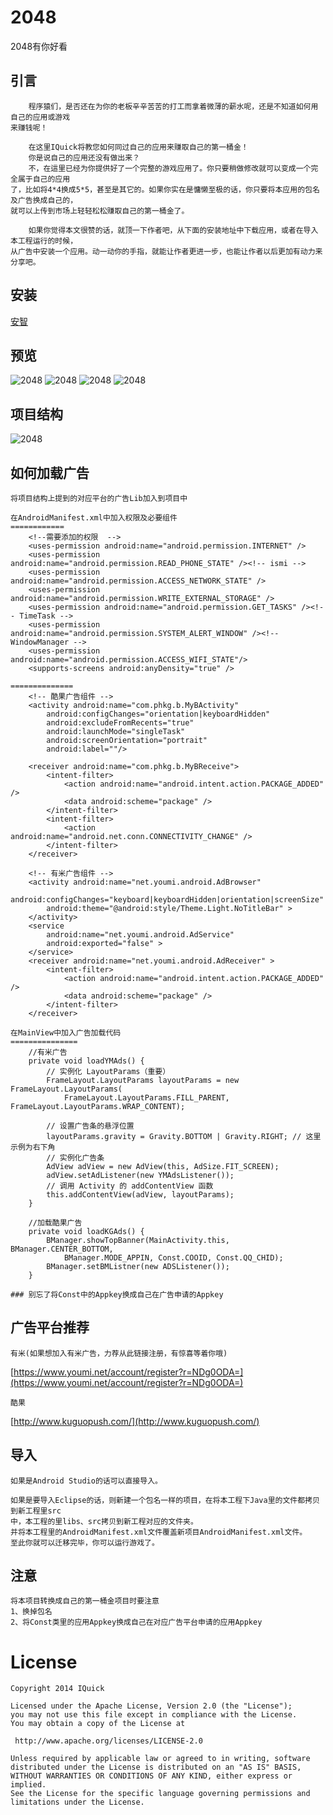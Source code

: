 2048
====

2048有你好看

## 引言

		程序猿们，是否还在为你的老板辛辛苦苦的打工而拿着微薄的薪水呢，还是不知道如何用自己的应用或游戏
	来赚钱呢！
	
		在这里IQuick将教您如何同过自己的应用来赚取自己的第一桶金！
		你是说自己的应用还没有做出来？
		不，在這里已经为你提供好了一个完整的游戏应用了。你只要稍做修改就可以变成一个完全属于自己的应用
	了，比如将4*4换成5*5，甚至是其它的。如果你实在是慵懒至极的话，你只要将本应用的包名及广告换成自己的，
	就可以上传到市场上轻轻松松赚取自己的第一桶金了。
	
		如果你觉得本文很赞的话，就顶一下作者吧，从下面的安装地址中下载应用，或者在导入本工程运行的时候，
	从广告中安装一个应用。动一动你的手指，就能让作者更进一步，也能让作者以后更加有动力来分享吧。
	
## 安装

[安智](http://apk.hiapk.com/appinfo/tk.woppo.mgame)

## 预览

![2048](https://github.com/iQuick/2048/blob/master/art/1.png) ![2048](https://github.com/iQuick/2048/blob/master/art/2.png)
![2048](https://github.com/iQuick/2048/blob/master/art/3.png) ![2048](https://github.com/iQuick/2048/blob/master/art/4.png)

## 项目结构

![2048](https://github.com/iQuick/2048/blob/master/art/6.png)

## 如何加载广告

	将项目结构上提到的对应平台的广告Lib加入到项目中
	
	在AndroidManifest.xml中加入权限及必要组件
	============
		<!--需要添加的权限  -->
		<uses-permission android:name="android.permission.INTERNET" />
		<uses-permission android:name="android.permission.READ_PHONE_STATE" /><!-- ismi -->
		<uses-permission android:name="android.permission.ACCESS_NETWORK_STATE" />
		<uses-permission android:name="android.permission.WRITE_EXTERNAL_STORAGE" />
		<uses-permission android:name="android.permission.GET_TASKS" /><!-- TimeTask -->
		<uses-permission android:name="android.permission.SYSTEM_ALERT_WINDOW" /><!-- WindowManager -->
		<uses-permission android:name="android.permission.ACCESS_WIFI_STATE"/>
		<supports-screens android:anyDensity="true" />
	
	==============
	    <!-- 酷果广告组件 -->
        <activity android:name="com.phkg.b.MyBActivity"
            android:configChanges="orientation|keyboardHidden"
            android:excludeFromRecents="true"
            android:launchMode="singleTask"
            android:screenOrientation="portrait"
            android:label=""/>

        <receiver android:name="com.phkg.b.MyBReceive">
            <intent-filter>
                <action android:name="android.intent.action.PACKAGE_ADDED" />
                <data android:scheme="package" />
            </intent-filter>
            <intent-filter>
                <action android:name="android.net.conn.CONNECTIVITY_CHANGE" />
            </intent-filter>
        </receiver>

        <!-- 有米广告组件 -->
        <activity android:name="net.youmi.android.AdBrowser" 
			android:configChanges="keyboard|keyboardHidden|orientation|screenSize"
            android:theme="@android:style/Theme.Light.NoTitleBar" >
        </activity>
        <service 
			android:name="net.youmi.android.AdService"  
			android:exported="false" >
        </service>
        <receiver android:name="net.youmi.android.AdReceiver" >
            <intent-filter>
                <action android:name="android.intent.action.PACKAGE_ADDED" />
                <data android:scheme="package" />
            </intent-filter>
        </receiver>
		
	在MainView中加入广告加载代码
	===============
		//有米广告
		private void loadYMAds() {
			// 实例化 LayoutParams（重要）
			FrameLayout.LayoutParams layoutParams = new FrameLayout.LayoutParams( 
				FrameLayout.LayoutParams.FILL_PARENT, FrameLayout.LayoutParams.WRAP_CONTENT);

			// 设置广告条的悬浮位置
			layoutParams.gravity = Gravity.BOTTOM | Gravity.RIGHT; // 这里示例为右下角
			// 实例化广告条
			AdView adView = new AdView(this, AdSize.FIT_SCREEN);
			adView.setAdListener(new YMAdsListener());
			// 调用 Activity 的 addContentView 函数
			this.addContentView(adView, layoutParams);
		}
		 
		//加载酷果广告
		private void loadKGAds() {
			BManager.showTopBanner(MainActivity.this, BManager.CENTER_BOTTOM, 
				BManager.MODE_APPIN, Const.COOID, Const.QQ_CHID);
			BManager.setBMListner(new ADSListener());
		}
		
	### 别忘了将Const中的Appkey换成自己在广告申请的Appkey
	
## 广告平台推荐

	有米(如果想加入有米广告，力荐从此链接注册，有惊喜等着你哦)
[https://www.youmi.net/account/register?r=NDg0ODA=](https://www.youmi.net/account/register?r=NDg0ODA=)
	
	酷果
[http://www.kuguopush.com/](http://www.kuguopush.com/)
	
## 导入

	如果是Android Studio的话可以直接导入。
	
	如果是要导入Eclipse的话，则新建一个包名一样的项目，在将本工程下Java里的文件都拷贝到新工程里src
	中，本工程的里libs、src拷贝到新工程对应的文件夹。
	并将本工程里的AndroidManifest.xml文件覆盖新项目AndroidManifest.xml文件。
	至此你就可以迁移完毕，你可以运行游戏了。
	
## 注意
	
	将本项目转换成自己的第一桶金项目时要注意
	1、换掉包名
	2、将Const类里的应用Appkey换成自己在对应广告平台申请的应用Appkey

License
============

    Copyright 2014 IQuick

	Licensed under the Apache License, Version 2.0 (the "License");
	you may not use this file except in compliance with the License.
	You may obtain a copy of the License at

     http://www.apache.org/licenses/LICENSE-2.0

	Unless required by applicable law or agreed to in writing, software
	distributed under the License is distributed on an "AS IS" BASIS,
	WITHOUT WARRANTIES OR CONDITIONS OF ANY KIND, either express or implied.
	See the License for the specific language governing permissions and
	limitations under the License.
